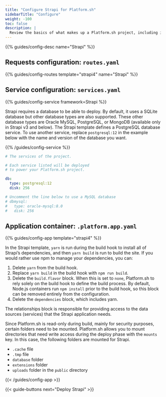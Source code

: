 ```yaml
---
title: "Configure Strapi for Platform.sh"
sidebarTitle: "Configure"
weight: -100
toc: false
description: |
  Review the basics of what makes up a Platform.sh project, including its three principle configuration files and how to define them for Strapi.
---
```


{{% guides/config-desc name="Strapi" %}}

## Requests configuration: `routes.yaml`

{{% guides/config-routes template="strapi4" name="Strapi" %}}

## Service configuration: `services.yaml`

{{% guides/config-service framework=Strapi %}}

Strapi requires a database to be able to deploy.
By default, it uses a SQLite database but other database types are also supported.
These other database types are Oracle MySQL, PostgreSQL, or MongoDB (available only in Strapi v3 and below).
The Strapi template defines a PostgreSQL database service.
To use another service, replace `postgresql:12` in the example below with the name and version of the database you want.

{{% /guides/config-service %}}

```yaml
# The services of the project.

# Each service listed will be deployed
# to power your Platform.sh project.

db:
  type: postgresql:12
  disk: 256

# Uncomment the line below to use a MySQL database
# dbmysql:
#   type: oracle-mysql:8.0
#   disk: 256
```

## Application container: `.platform.app.yaml`

{{% guides/config-app template="strapi4" %}}

In the Strapi template, `yarn` is run during the build hook to install all of Strapi’s dependencies, and then `yarn build` is run to build the site.
If you would rather use npm to manage your dependencies, you can:

1. Delete `yarn` from the build hook.
2. Replace `yarn build` in the build hook with `npm run build`.
3. Delete the `build.flavor` block.
   When this is set to `none`, Platform.sh to rely solely on the build hook to define the build process.
   By default, Node.js containers run `npm install` prior to the build hook,
   so this block can be removed entirely from the configuration.
4. Delete the `dependencies` block, which includes yarn.

The relationships block is responsible for providing access to the data sources (services) that the Strapi application needs.

Since Platform.sh is read-only during build, mainly for security purposes, certain folders need to be mounted.
Platform.sh allows you to mount directories that need write access during the deploy phase with the `mounts` key.
In this case, the following folders are mounted for Strapi.

- `.cache` file
- `.tmp` file
- `database` folder
- `extensions` folder
- `uploads` folder in the `public` directory

{{< /guides/config-app >}}

{{< guide-buttons next="Deploy Strapi" >}}
